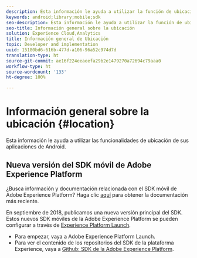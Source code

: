 ```yaml
---
description: Esta información le ayuda a utilizar la función de ubicación de sus aplicaciones Android.
keywords: android;library;mobile;sdk
seo-description: Esta información le ayuda a utilizar la función de ubicación de sus aplicaciones Android.
seo-title: Información general sobre la ubicación
solution: Experience Cloud,Analytics
title: Información general de Ubicación
topic: Developer and implementation
uuid: 15180bd6-616b-477d-a106-96a52c974d7d
translation-type: ht
source-git-commit: ae16f224eeaeefa29b2e1479270a72694c79aaa0
workflow-type: ht
source-wordcount: '133'
ht-degree: 100%

---
```



# Información general sobre la ubicación {#location}

Esta información le ayuda a utilizar las funcionalidades de ubicación de sus aplicaciones de Android.

## Nueva versión del SDK móvil de Adobe Experience Platform

¿Busca información y documentación relacionada con el SDK móvil de Adobe Experience Platform? Haga clic [aquí](https://aep-sdks.gitbook.io/docs/) para obtener la documentación más reciente.

En septiembre de 2018, publicamos una nueva versión principal del SDK. Estos nuevos SDK móviles de la Adobe Experience Platform se pueden configurar a través de [Experience Platform Launch](https://www.adobe.com/es/experience-platform/launch.html).

* Para empezar, vaya a Adobe Experience Platform Launch.
* Para ver el contenido de los repositorios del SDK de la plataforma Experience, vaya a [Github: SDK de la Adobe Experience Platform](https://github.com/Adobe-Marketing-Cloud/acp-sdks).

